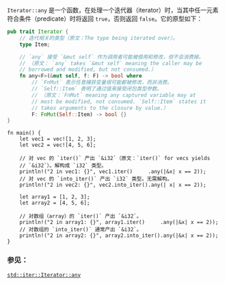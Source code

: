 `Iterator::any` 是一个函数，在处理一个迭代器（iterator）时，当其中任一元素符合条件（predicate）时将返回 `true`，否则返回 `false`。它的原型如下：

```rust
pub trait Iterator {
	// 迭代相关的类型（原文：The type being iterated over）。
    type Item;

	// `any` 接受 `&mut self` 作为调用者可能被借用和修改，但不会消费掉。
	// （原文： `any` takes `&mut self` meaning the caller may be
	// borrowed and modified, but not consumed.）
    fn any<F>(&mut self, f: F) -> bool where
		// `FnMut` 表示任意捕获变量很可能都被修改，而非消费。
		// `Self::Item` 表明了通过值来接受闭包类型参数。
        // （原文：`FnMut` meaning any captured variable may at 
		// most be modified, not consumed. `Self::Item` states it
		// takes arguments to the closure by value.）
        F: FnMut(Self::Item) -> bool {}
}
```

```rust,editable
fn main() {
    let vec1 = vec![1, 2, 3];
    let vec2 = vec![4, 5, 6];

    // 对 vec 的 `iter()` 产出 `&i32`（原文：`iter()` for vecs yields
    // `&i32`）。解构成 `i32` 类型。
    println!("2 in vec1: {}", vec1.iter()     .any(|&x| x == 2));
    // 对 vec 的 `into_iter()` 产出 `i32` 类型。无需解构。
    println!("2 in vec2: {}", vec2.into_iter().any(| x| x == 2));

    let array1 = [1, 2, 3];
    let array2 = [4, 5, 6];

    // 对数组（array）的 `iter()` 产出 `&i32`。
    println!("2 in array1: {}", array1.iter()     .any(|&x| x == 2));
    // 对数组的 `into_iter()` 通常产出 `&i32`。
    println!("2 in array2: {}", array2.into_iter().any(|&x| x == 2));
}
```

### 参见：

[`std::iter::Iterator::any`][any]

[any]: http://doc.rust-lang.org/std/iter/trait.Iterator.html#method.any
